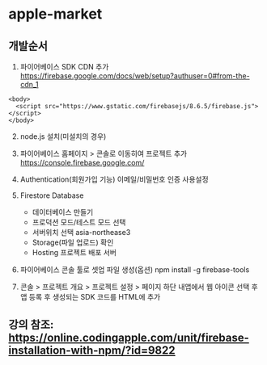# apple-market

## 개발순서
1. 파이어베이스 SDK CDN 추가
https://firebase.google.com/docs/web/setup?authuser=0#from-the-cdn_1

```
<body>
  <script src="https://www.gstatic.com/firebasejs/8.6.5/firebase.js"></script>
</body>
```

2. node.js 설치(미설치의 경우)

3. 파이어베이스 홈페이지 > 콘솔로 이동히여 프로젝트 추가
https://console.firebase.google.com/

4. Authentication(회원가입 기능) 이메일/비밀번호 인증 사용설정

5. Firestore Database
    - 데이터베이스 만들기
    - 프로덕션 모드/테스트 모드 선택 
    - 서버위치 선택 asia-northease3
    - Storage(파일 업로드) 확인
    - Hosting 프로젝트 배포 서버

6. 파이어베이스 콘솔 툴로 셋업 파일 생성(옵션) npm install -g firebase-tools

7. 콘솔 > 프로젝트 개요 > 프로젝트 설정 > 페이지 하단 내앱에서 웹 아이콘 선택 후 앱 등록 후 생성되는 SDK 코드를 HTML에 추가 


## 강의 참조: https://online.codingapple.com/unit/firebase-installation-with-npm/?id=9822

